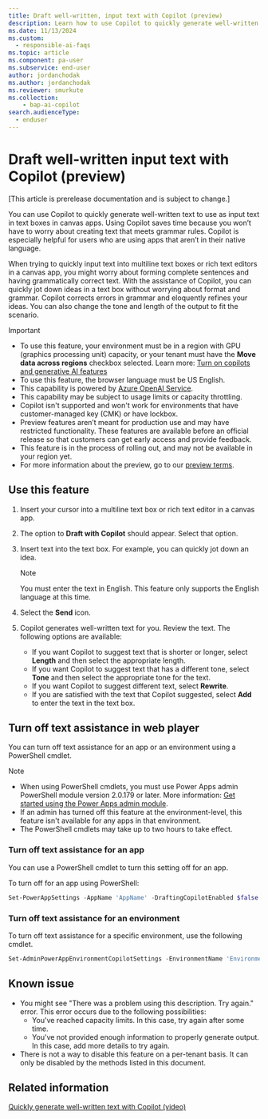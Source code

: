 ```yaml
---
title: Draft well-written, input text with Copilot (preview)
description: Learn how to use Copilot to quickly generate well-written text that can be used in text boxes in apps made with Power Apps.
ms.date: 11/13/2024
ms.custom: 
  - responsible-ai-faqs
ms.topic: article
ms.component: pa-user
ms.subservice: end-user
author: jordanchodak
ms.author: jordanchodak
ms.reviewer: smurkute
ms.collection: 
    - bap-ai-copilot 
search.audienceType: 
  - enduser
---
```


# Draft well-written input text with Copilot (preview)

[This article is prerelease documentation and is subject to change.]

You can use Copilot to quickly generate well-written text to use as input text in text boxes in canvas apps. Using Copilot saves time because you won’t have to worry about creating text that meets grammar rules. Copilot is especially helpful for users who are using apps that aren’t in their native language. 

When trying to quickly input text into multiline text boxes or rich text editors in a canvas app, you might worry about forming complete sentences and having grammatically correct text. With the assistance of Copilot, you can quickly jot down ideas in a text box without worrying about format and grammar. Copilot corrects errors in grammar and eloquently refines your ideas. You can also change the tone and length of the output to fit the scenario.

> [!IMPORTANT]
> - To use this feature, your environment must be in a region with GPU (graphics processing unit) capacity, or your tenant must have the **Move data across regions** checkbox selected.  Learn more: [Turn on copilots and generative AI features](/power-platform/admin/geographical-availability-copilot)
> - To use this feature, the browser language must be US English.
> - This capability is powered by [Azure OpenAI Service](/azure/cognitive-services/openai/overview).
> - This capability may be subject to usage limits or capacity throttling.
> - Copilot isn't supported and won't work for environments that have customer-managed key (CMK) or have lockbox.
> - Preview features aren’t meant for production use and may have restricted functionality. These features are available before an official release so that customers can get early access and provide feedback.
> - This feature is in the process of rolling out, and may not be available in your region yet. 
> - For more information about the preview, go to our [preview terms](https://go.microsoft.com/fwlink/?linkid=2189520).

## Use this feature

1. Insert your cursor into a multiline text box or rich text editor in a canvas app.
1. The option to **Draft with Copilot** should appear. Select that option.
2. Insert text into the text box. For example, you can quickly jot down an idea.

     > [!Note]
     > You must enter the text in English. This feature only supports the English language at this time.
     
4. Select the **Send** icon.
5. Copilot generates well-written text for you. Review the text. The following options are available:
    - If you want Copilot to suggest text that is shorter or longer, select **Length** and then select the appropriate length.
    - If you want Copilot to suggest text that has a different tone, select **Tone** and then select the appropriate tone for the text.
    - If you want Copilot to suggest different text, select **Rewrite**.
    - If you are satisfied with the text that Copilot suggested, select **Add** to enter the text in the text box.
  
## Turn off text assistance in web player

You can turn off text assistance for an app or an environment using a PowerShell cmdlet. 

> [!NOTE]
> - When using PowerShell cmdlets, you must use Power Apps admin PowerShell module version 2.0.179 or later. More information: [Get started using the Power Apps admin module](/powershell/powerapps/get-started-powerapps-admin).
> - If an admin has turned off this feature at the environment-level, this feature isn't available for any apps in that environment.
> - The PowerShell cmdlets may take up to two hours to take effect.

### Turn off text assistance for an app

You can use a PowerShell cmdlet to turn this setting off for an app.

To turn off for an app using PowerShell:

```powershell
Set-PowerAppSettings -AppName 'AppName' -DraftingCopilotEnabled $false
```

### Turn off text assistance for an environment

To turn off text assistance for a specific environment, use the following cmdlet.

```powershell
Set-AdminPowerAppEnvironmentCopilotSettings -EnvironmentName 'EnvironmentName' -AppDraftingCopilotEnabled $false
```
   
## Known issue

- You might see "There was a problem using this description. Try again." error. This error occurs due to the following possibilities:
  - You've reached capacity limits. In this case, try again after some time.
  - You've not provided enough information to properly generate output. In this case, add more details to try again.
- There is not a way to disable this feature on a per-tenant basis.  It can only be disabled by the methods listed in this document.


## Related information

[Quickly generate well-written text with Copilot (video)](https://youtu.be/XY1sWTi4nl8?feature=shared)
